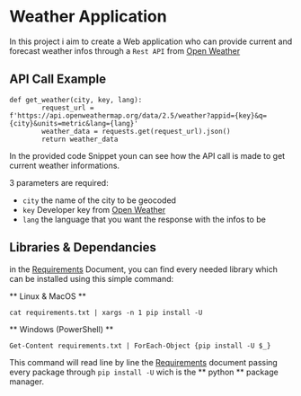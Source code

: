 # Weather Application
In this project i aim to create a Web application who can provide current and forecast weather infos through a `Rest API` from [Open Weather](https://openweathermap.org/)

## API Call Example
```
def get_weather(city, key, lang):
        request_url = f'https://api.openweathermap.org/data/2.5/weather?appid={key}&q={city}&units=metric&lang={lang}'
        weather_data = requests.get(request_url).json()
        return weather_data

```
In the provided code Snippet youn can see how the API call is made to get current weather informations. 

3 parameters are required:
* `city` the name of the city to be geocoded 
* `key` Developer key from [Open Weather](https://openweathermap.org/)
* `lang` the language that you want the response with the infos to be

## Libraries & Dependancies

in the [Requirements](requirements.txt) Document, you can find every needed library which can be installed using this simple command:

** Linux & MacOS **
```
cat requirements.txt | xargs -n 1 pip install -U

```
** Windows (PowerShell) **

```
Get-Content requirements.txt | ForEach-Object {pip install -U $_}

```

This command will read line by line the [Requirements](requirements.txt) document passing every package through `pip install -U` wich is the ** python ** package manager.

